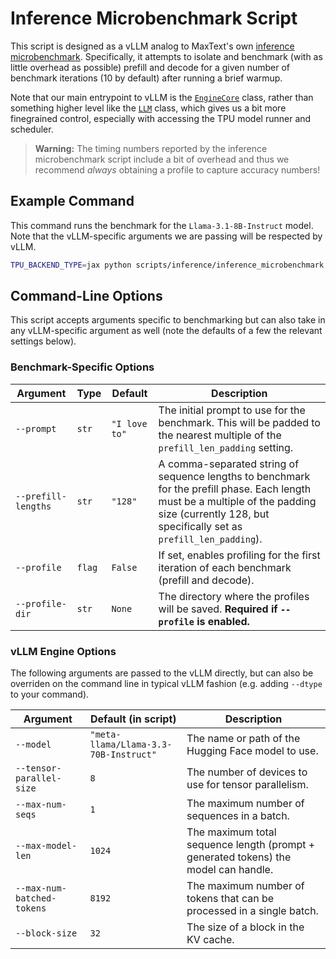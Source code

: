 # Inference Microbenchmark Script

This script is designed as a vLLM analog to MaxText's own [inference microbenchmark](https://github.com/AI-Hypercomputer/maxtext/blob/main/MaxText/inference_microbenchmark.py).  Specifically, it attempts to isolate and benchmark (with as little overhead as possible) prefill and decode for a given number of benchmark iterations (10 by default) after running a brief warmup.

Note that our main entrypoint to vLLM is the [`EngineCore`](https://github.com/vllm-project/vllm/blob/799397e/vllm/v1/engine/core.py#L55) class, rather than something higher level like the [`LLM`](https://github.com/vllm-project/vllm/blob/799397ee4f57b90ee1b5f12f88b12f4de0de0d1d/vllm/entrypoints/llm.py#L60) class, which gives us a bit more finegrained control, especially with accessing the TPU model runner and scheduler.

> **Warning:** The timing numbers reported by the inference microbenchmark script include a bit of overhead and thus we recommend *always* obtaining a profile to capture accuracy numbers!

## Example Command

This command runs the benchmark for the `Llama-3.1-8B-Instruct` model.  Note that the vLLM-specific arguments we are passing will be respected
by vLLM.

```bash
TPU_BACKEND_TYPE=jax python scripts/inference/inference_microbenchmark.py --max-model-len 2048 --max-num-seqs 1 --max-num-batched-tokens 4096 --profile --profile-dir inference-microbenchmark --prefill-lengths "128,256"
```

## Command-Line Options

This script accepts arguments specific to benchmarking but can also take in any vLLM-specific argument as well (note the defaults of a few the relevant settings below).

### Benchmark-Specific Options

| Argument | Type | Default | Description |
|---|---|---|---|
| `--prompt` | `str` | `"I love to"` | The initial prompt to use for the benchmark. This will be padded to the nearest multiple of the `prefill_len_padding` setting. |
| `--prefill-lengths` | `str` | `"128"` | A comma-separated string of sequence lengths to benchmark for the prefill phase. Each length must be a multiple of the padding size (currently 128, but specifically set as `prefill_len_padding`). |
| `--profile` | `flag` | `False` | If set, enables profiling for the first iteration of each benchmark (prefill and decode). |
| `--profile-dir` | `str` | `None` | The directory where the profiles will be saved. **Required if `--profile` is enabled.** |

### vLLM Engine Options

The following arguments are passed to the vLLM directly, but can also be overriden on the command line in typical vLLM fashion (e.g. adding `--dtype` to your command).

| Argument | Default (in script) | Description |
|---|---|---|
| `--model` | `"meta-llama/Llama-3.3-70B-Instruct"` | The name or path of the Hugging Face model to use. |
| `--tensor-parallel-size`| `8` | The number of devices to use for tensor parallelism. |
| `--max-num-seqs` | `1` | The maximum number of sequences in a batch. |
| `--max-model-len` | `1024` | The maximum total sequence length (prompt + generated tokens) the model can handle. |
| `--max-num-batched-tokens`| `8192` | The maximum number of tokens that can be processed in a single batch. |
| `--block-size` | `32` | The size of a block in the KV cache. |
